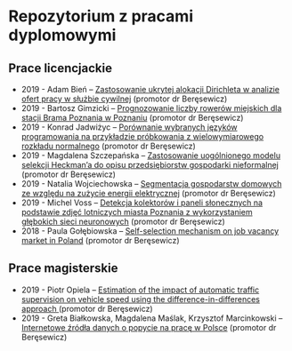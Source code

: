 # Repozytorium z pracami dyplomowymi


## Prace licencjackie

+ 2019 - Adam Bień – [Zastosowanie ukrytej alokacji Dirichleta w analizie ofert pracy w służbie cywilnej](licencjat/2019-bien111955lic.pdf) (promotor dr Beręsewicz)
+ 2019 - Bartosz Gimzicki – [Prognozowanie liczby rowerów miejskich dla stacji Brama Poznania w Poznaniu](licencjat/2019-gimzicki111983lic.pdf) (promotor dr Beręsewicz)
+ 2019 - Konrad Jadwiżyc – [Porównanie wybranych języków programowania na przykładzie próbkowania z wielowymiarowego rozkładu normalnego](licencjat/2019-jadwizyc111989lic.pdf) (promotor dr Beręsewicz)
+ 2019 - Magdalena Szczepańska – [Zastosowanie uogólnionego modelu selekcji Heckman’a do opisu przedsiębiorstw gospodarki nieformalnej](licencjat/2019-szczepanska112109lic.pdf) (promotor dr Beręsewicz)
+ 2019 - Natalia Wojciechowska – [Segmentacja gospodarstw domowych ze względu na zużycie energii elektrycznej](licencjat/2019-wojciechowska112134lic.pdf) (promotor dr Beręsewicz)
+ 2019 - Michel Voss – [Detekcja kolektorów i paneli słonecznych na podstawie zdjęć lotniczych miasta Poznania z wykorzystaniem głębokich sieci neuronowych](licencjat/2019-voss112124lic.pdf) (promotor dr Beręsewicz)
+ 2018 - Paula Gołębiowska – [Self-selection mechanism on job vacancy market in Poland](licencjat/2018-golebiowska108385lic.pdf) (promotor dr Beręsewicz)

## Prace magisterskie

+ 2019 - Piotr Opiela – [Estimation of the impact of automatic traffic supervision on vehicle speed using the difference-in-differences approach
](magisterskie/2019-opiela104344mgr.pdf) (promotor dr Beręsewicz)
+ 2019 - Greta Białkowska, Magdalena Maślak, Krzysztof Marcinkowski – [Internetowe źródła danych o popycie na pracę w Polsce](magisterskie/2019-bialkowska-maslak-marcinkowski.pdf) (promotor dr Beręsewicz)

